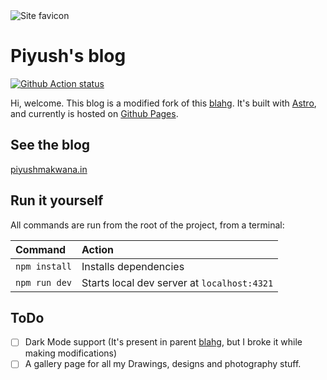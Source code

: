 
<img title="Site Icon" alt="Site favicon" src="public/favicon.ico">

# Piyush's blog 


[![Github Action status](https://github.com/Piyush811999/blog/actions/workflows/deploy.yml/badge.svg?event=push)](https://github.com/Piyush811999/blog/actions)

Hi, welcome. This blog is a modified fork of this [blahg](https://github.com/cassidoo/blahg). It's built with [Astro](https://astro.build), and currently is hosted on [Github Pages](https://pages.github.com/).

## See the blog

[piyushmakwana.in](https://piyushmakwana.in/)

## Run it yourself

All commands are run from the root of the project, from a terminal:

| Command                          | Action                                                        |
| :------------------------------- | :------------------------------------------------------------ |
| `npm install`                    | Installs dependencies                                         |
| `npm run dev`                    | Starts local dev server at `localhost:4321`                   |

## ToDo
- [ ] Dark Mode support (It's present in parent [blahg](https://github.com/cassidoo/blahg), but I broke it while making modifications)
- [ ] A gallery page for all my Drawings, designs and photography stuff.
